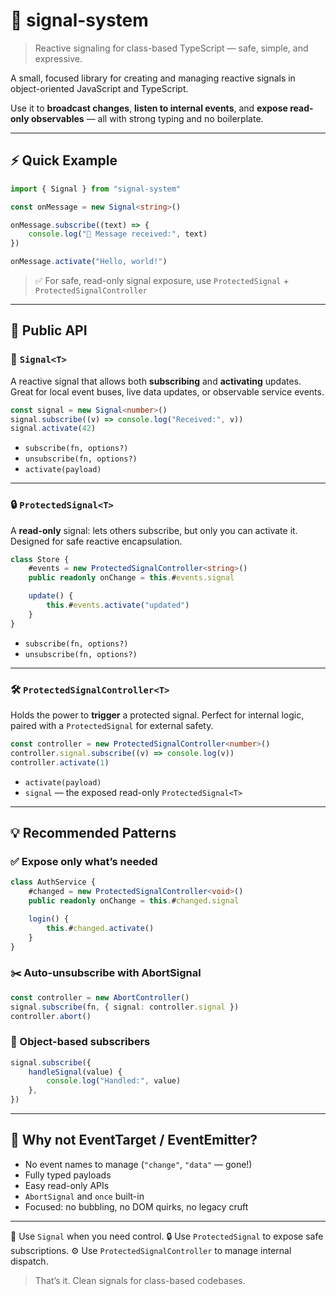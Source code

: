 # 🎯 signal-system

> Reactive signaling for class-based TypeScript — safe, simple, and expressive.

A small, focused library for creating and managing reactive signals in object-oriented JavaScript and TypeScript.

Use it to **broadcast changes**, **listen to internal events**, and **expose read-only observables** — all with strong typing and no boilerplate.

---

## ⚡ Quick Example

```ts
import { Signal } from "signal-system"

const onMessage = new Signal<string>()

onMessage.subscribe((text) => {
    console.log("📩 Message received:", text)
})

onMessage.activate("Hello, world!")
```

> ✅ For safe, read-only signal exposure, use `ProtectedSignal` + `ProtectedSignalController`

---

## 🧠 Public API

### 🔔 `Signal<T>`

A reactive signal that allows both **subscribing** and **activating** updates.
Great for local event buses, live data updates, or observable service events.

```ts
const signal = new Signal<number>()
signal.subscribe((v) => console.log("Received:", v))
signal.activate(42)
```

- `subscribe(fn, options?)`
- `unsubscribe(fn, options?)`
- `activate(payload)`

---

### 🔒 `ProtectedSignal<T>`

A **read-only** signal: lets others subscribe, but only you can activate it.
Designed for safe reactive encapsulation.

```ts
class Store {
    #events = new ProtectedSignalController<string>()
    public readonly onChange = this.#events.signal

    update() {
        this.#events.activate("updated")
    }
}
```

- `subscribe(fn, options?)`
- `unsubscribe(fn, options?)`

---

### 🛠️ `ProtectedSignalController<T>`

Holds the power to **trigger** a protected signal.
Perfect for internal logic, paired with a `ProtectedSignal` for external safety.

```ts
const controller = new ProtectedSignalController<number>()
controller.signal.subscribe((v) => console.log(v))
controller.activate(1)
```

- `activate(payload)`
- `signal` — the exposed read-only `ProtectedSignal<T>`

---

## 💡 Recommended Patterns

### ✅ Expose only what’s needed

```ts
class AuthService {
    #changed = new ProtectedSignalController<void>()
    public readonly onChange = this.#changed.signal

    login() {
        this.#changed.activate()
    }
}
```

### ✂️ Auto-unsubscribe with AbortSignal

```ts
const controller = new AbortController()
signal.subscribe(fn, { signal: controller.signal })
controller.abort()
```

### 🧱 Object-based subscribers

```ts
signal.subscribe({
    handleSignal(value) {
        console.log("Handled:", value)
    },
})
```

---

## 🤔 Why not EventTarget / EventEmitter?

- No event names to manage (`"change"`, `"data"` — gone!)
- Fully typed payloads
- Easy read-only APIs
- `AbortSignal` and `once` built-in
- Focused: no bubbling, no DOM quirks, no legacy cruft

---

🧩 Use `Signal` when you need control.
🔒 Use `ProtectedSignal` to expose safe subscriptions.
⚙️ Use `ProtectedSignalController` to manage internal dispatch.

> That’s it. Clean signals for class-based codebases.
